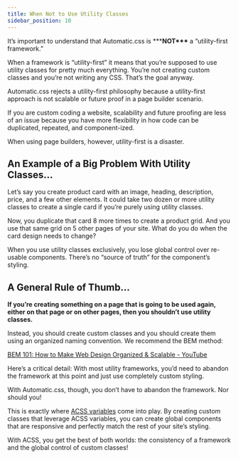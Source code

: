 ```yaml
---
title: When Not to Use Utility Classes
sidebar_position: 10
---
```


It’s important to understand that Automatic.css is \*\*\***NOT\*\*\*** a “utility-first framework.”

When a framework is “utility-first” it means that you’re supposed to use utility classes for pretty much everything. You’re not creating custom classes and you’re not writing any CSS. That’s the goal anyway.

Automatic.css rejects a utility-first philosophy because a utility-first approach is not scalable or future proof in a page builder scenario.

If you are custom coding a website, scalability and future proofing are less of an issue because you have more flexibility in how code can be duplicated, repeated, and component-ized.

When using page builders, however, utility-first is a disaster.

## An Example of a Big Problem With Utility Classes…

Let’s say you create product card with an image, heading, description, price, and a few other elements. It could take two dozen or more utility classes to create a single card if you’re purely using utility classes.

Now, you duplicate that card 8 more times to create a product grid. And you use that same grid on 5 other pages of your site. What do you do when the card design needs to change?

When you use utility classes exclusively, you lose global control over re-usable components. There’s no “source of truth” for the component’s styling.

## A General Rule of Thumb…

**If you’re creating something on a page that is going to be used again, either on that page or on other pages, then you shouldn’t use utility classes.**

Instead, you should create custom classes and you should create them using an organized naming convention. We recommend the BEM method:

[BEM 101: How to Make Web Design Organized & Scalable - YouTube](https://www.youtube.com/watch?v=tha_ynmZRaA&embeds_referring_euri=https%3A%2F%2Fautomaticcss.com%2F)

Here’s a critical detail: With most utility frameworks, you’d need to abandon the framework at this point and just use completely custom styling.

With Automatic.css, though, you don’t have to abandon the framework. Nor should you!

This is exactly where [ACSS variables](https://community.automaticcss.com/c/variables/) come into play. By creating custom classes that leverage ACSS variables, you can create global components that are responsive and perfectly match the rest of your site’s styling.

With ACSS, you get the best of both worlds: the consistency of a framework and the global control of custom classes!
